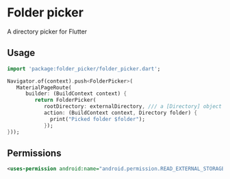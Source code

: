 # Folder picker

A directory picker for Flutter

## Usage

   ```dart
   import 'package:folder_picker/folder_picker.dart';

   Navigator.of(context).push<FolderPicker>(
      MaterialPageRoute(
         builder: (BuildContext context) {
            return FolderPicker(
               rootDirectory: externalDirectory, /// a [Directory] object
               action: (BuildContext context, Directory folder) {
                 print("Picked folder $folder");
               });
   }));
   ```

## Permissions

   ```xml
   <uses-permission android:name="android.permission.READ_EXTERNAL_STORAGE" />
   ```
